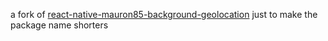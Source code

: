  a fork of [react-native-mauron85-background-geolocation](https://github.com/mauron85/react-native-background-geolocation) just to make the package name shorters
